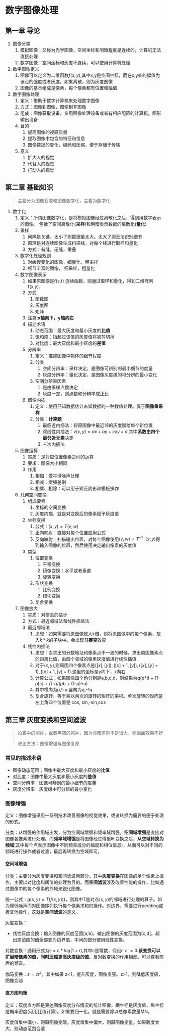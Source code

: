 # 数字图像处理

## 第一章 导论

1. 图像分类
   1. 模拟图像：又称为光学图像，空间坐标和明暗程度是连续的，计算机无法直接处理
   2. 数字图像：空间坐标和灰度不连续，可以使用计算机处理
2. 数字图像定义
   1. 图像可以定义为二维函数$f(x,y)$,其中x,y是空间坐标，而在x,y处的幅值为该点的强度或者灰度。如果离散，则为灰度图像
   2. 图像的基本组成是像素，每个像素都有位置和幅值
3. 数字图像处理
   1. 定义：借助于数字计算机来处理数字图像
   2. 方式：图像到图像，图像到非图像
   3. 组成：图像获取设备，专用图像处理设备或者有相应配置的计算机，图形输出设备
   4. 目的
      1. 提高图像的视感质量
      2. 提取图像中包含的特征和信息
      3. 图像数据的变化，编码和压缩，便于存储于传输
   5. 意义
      1. 扩大人的视觉
      2. 代替人的视觉
      3. 打动人的视觉

## 第二章 基础知识

> 主要分为图像获取和图像数字化，主要为数字化

1. 数字化
   1. 定义：所谓图像数字化，是将模拟图像经过离散化之后，得到用数字表示的图像。
      包括了空间离散化(**采样**)和明暗表示数据的离散化(**量化**)
   2. 采样
      1. 间隔是关键，太小了则数据量太大。太大了则无法识别细节
      2. 原理是对连续图像生成扫描线，对每个线进行取样和量化
      3. 方式：有缝，无缝，重叠
   3. 数字化处理规则
      1. 对缓慢变化的图像，细量化，粗采样
      2. 细节丰富的图像， 细采样，粗量化
   4. 数字图像表示
      1. 如果原图像是f(s,t) 连续函数，则通过取样和量化，得到二维阵列 f(x,y).
      2. 方式
         1. 函数图
         2. 灰度图
         3. 矩阵
      3. 注意:**x轴向下，y轴向右**
      4. 描述术语
         1. 动态范围：最大灰度和最小灰度的**比值**
         2. 饱和度：指超过该值的灰度值将被剪切掉
         3. 对比度：最大灰度和最小灰度的**差值**
      5. 分辨率
         1. 定义：描述图像中物体的细节程度
         2. 分类
            1. 空间分辨率：采样决定，是图像可辨别的最小细节的度量
            2. 灰度分辨率：量化决定，是图像灰度级的可分辨的最小变化
         3. 空间分辨率因素
            1. 是由采样点数决定
            2. 灰度一定，则点数和分辨率成正比
      6. 图像内插
         1. 定义：使用已知数据估计未知数据的一种数值处理。属于**图像重采样**
         2. 分类：**计算题**
            1. 最临近内插法：将原图像中最近邻的灰度赋给每个新位置
            2. 双线性内插法：$v(x,y) = ax + by +cxy + d$,其中**系数由四个最邻近元素**决定
            3. 三次内插法
   5. 图像运算
      1. 实质：是对应位置像素之间的运算
      2. 要求：图像大小相同
      3. 作用
         1. 相加：做平滑噪声处理
         2. 相减：增强差别
         3. 相乘、相除：可以用于矫正阴影和模板操作
   6. 几何空间变换
      1. 组成要素
         1. 坐标的空间变换
         2. 灰度内插，就是对变换后的像素赋予灰度值
      2. 坐标变换
         1. 公式：$(x,y) = T(v,w)$
         2. 正向映射：直接对每个位置应用公式
         3. 反向映射：扫描输出位置，对每个图像使用$(v,w) = T^{-1}（x,y)$得到输入图像的位置，然后使用决定输出像素的灰度值
      3. 类型
         1. 位置变换
            1. 平移变换
            2. 镜像变换：水平或者垂直
            3. 旋转变换
         2. 形状变换
            1. 比例变换
            2. 错切变换
         3. 复合变换
   7. 图像放大
      1. 实质：对信息的估计
      2. 方式：最近邻域法和线性插值法
      3. 最近邻域法
         1. 思想：如果需要将原图像放大k倍，则将原图像中的每个像素，放入$k*k$的子块中。会出现**马赛克**效应
      4. 线性内插法
         1. 思想：当求出的分数地址和像素点不一致的时候，求出周围像素点的距离比值，由四个邻域的像素灰度值进行线性插值
         2. 对于$(x,y)$,则周围四个像素点是$([x],[y]),([x]+1,[y]),([x],[y]+1),([x]+1,[y]+1)$.这里的坐标是y向下，x向右
         3. 计算公式：如果图像四个角分别是a,b,c,d，则结果为q(p*d + (1-p)*c) + (1-q)(p*b + (1-p)*a)
         4. 其中横向为p,1-p.竖向为q,-1q
         5. 复合旋转，等于乘以两次的旋转的矩阵的乘积。单次旋转的矩阵是左上角四个位置是
            cos, sin,-sin,cos



## 第三章 灰度变换和空间滤波

> 拍雾中的照片，或者黑夜的照片，因为亮暗差别不是很大，则画面效果不好
>
> 改正方法：图像增强与图像复原


### 常见的描述术语

* 图像动态范围：图像中最大灰度和最小灰度的**比值**
* 对比度：图像中最大灰度和最小灰度的**差值**
* 空间分辨率：图像可辨别的最小细节的度量
* 灰度分辨率：灰度级中可分辨的最小变化

### 图像增强

定义：图像增强采用一系列技术改善图像的视觉效果，或者转换为需要的便于处理的形式。

分类：从增强的作用域出发，分为空间域增强和频率域增强。**空间域增强**是直接对图像各像素进行处理。而**频率域增强**是将图像经过傅里叶变换之后，**从空域转换为频域**(其中每个点表示图像中不同频率成分的幅度和相位信息)，从而可以对不同的频域进行操作或者过滤，最后再转换为空域即可。


#### 空间域增强

分类：主要分为灰度变换和空间滤波两部分。其中**灰度变换**在图像的单个像素上操作，主要以对比度和阈值的处理为目的。而**空间滤波**涉及改善性能的操作，比如通过图像中的每个像素的邻域来锐化图像。

统一公式：$g(x,y) = T(f(x,y)))$，则其中T是对点$(x,y)$的邻域进行处理的算子。如为降低噪声而对图像序列执行每个像素求和的操作。对边界，需要进行pedding或者其他操作，这就是**空间滤波**的定义。

灰度变换：

* 线性灰度变换：输入图像的灰度范围[a,b]，输出图像的灰度范围为[c,d]。超出原范围的值全部变为边界值，中间的部分使用线性变换。


对数变换：通用形式为s = $c * log(1 + r)$,其中c是常数，假设$r >= 0$.**该变换可以扩展暗像素的值，同时压缩更高灰度级的值**。反对数变换的作用相反。可以查看前后的频谱。

伽马变换：$s = c  r^{z}$，其中如果 z<1，提升灰度，图像变亮。z>1，则降低灰度级，图像变暗


#### 直方图均衡

定义：灰度直方图是表达图像灰度分布情况的统计图像，横坐标是灰度值，纵坐标是概率密度(可用比值计算)。如果要归一化，就是需要除以总像素数量MN。

灰度值集中偏小，则原图像变暗。灰度值集中偏大，则原图像变量。如果跨度太大，则动态范围合适

